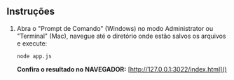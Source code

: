 ## Instruções
1. Abra o "Prompt de Comando" (Windows) no modo Administrator ou "Terminal" (Mac), navegue até o diretório onde estão salvos os arquivos e execute:

	`node app.js`

	**Confira o resultado no NAVEGADOR:** [http://127.0.0.1:3022/index.html]()

